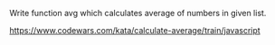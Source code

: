 <!-- PROBLEM DOMAIN -->

Write function avg which calculates average of numbers in given list.

<!-- LINK TO CHALLENGE -->

https://www.codewars.com/kata/calculate-average/train/javascript
